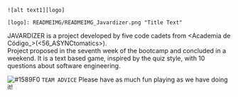     ![alt text1][logo]

    [logo]: READMEIMG/READMEIMG_Javardizer.png "Title Text"

JAVARDIZER is a project developed by five code cadets from <Academia de Código_>(<56_ASYNCtomatics>).  
Project proposed in the seventh week of the bootcamp and concluded in a weekend.
It is a text based game, inspired by the quiz style, with 10 questions about software engineering.

![#1589F0](https://via.placeholder.com/15/1589F0/000000?text=+) `TEAM ADVICE`
Please have as much fun playing as we have doing it!

